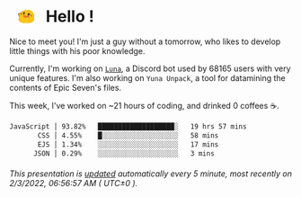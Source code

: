 <h1>   <img src="./spoink.gif" style="vertical-align:middle;" width="30px">   Hello ! </h1>

Nice to meet you! I'm just a guy without a tomorrow, who likes to develop little things with his poor knowledge.

Currently, I'm working on <a href='https://github.com/Asgarrrr/Luna'>`Luna`</a>, a Discord bot used by 68165 users with very unique features. I'm also working on `Yuna Unpack`, a tool for datamining the contents of Epic Seven's files.

This week, I've worked on ~21 hours of coding, and drinked 0 coffees ☕.

```
JavaScript │ 93.82%   ███████████████████░   19 hrs 57 mins
       CSS │ 4.55%    █░░░░░░░░░░░░░░░░░░░   58 mins
       EJS │ 1.34%    ░░░░░░░░░░░░░░░░░░░░   17 mins
      JSON │ 0.29%    ░░░░░░░░░░░░░░░░░░░░   3 mins
```

###### This presentation is [updated](https://github.com/Asgarrrr) automatically every 5 minute, most recently on 2/3/2022, 06:56:57 AM ( UTC±0 ).